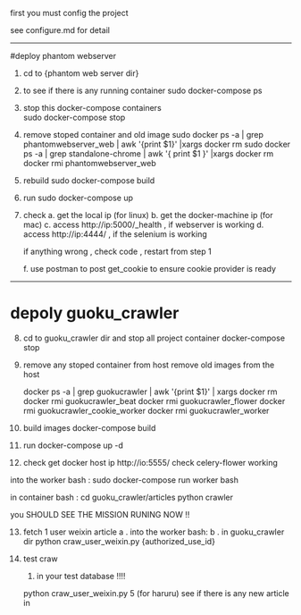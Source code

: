 first  you must config the project

see configure.md for detail 

-------------------------

#deploy phantom webserver

1. cd to {phantom web server dir}

2. to see if there is any running container
    sudo docker-compose ps

3. stop this docker-compose containers  
    sudo docker-compose stop 
    
4. remove stoped container and old image
    sudo docker ps -a | grep phantomwebserver_web | awk '{print $1}' |xargs docker rm
    sudo docker ps -a  | grep standalone-chrome | awk '{ print $1 }' |xargs docker rm
    docker rmi phantomwebserver_web
    
5. rebuild 
    sudo docker-compose build 
    
6. run
    sudo docker-compose up 
    
7. check
    a. get the local ip (for linux)
    b. get the docker-machine ip (for mac)
    c. access  http://ip:5000/_health , if webserver is working 
    d. access  http://ip:4444/ , if the selenium is working 

    if anything wrong , check code , restart from step 1 
    
    f. use postman to post get_cookie to ensure cookie provider is ready
    


  -------------------------------------------------- 


# depoly guoku_crawler 
 
 
8. cd to guoku_crawler dir  and stop all project container 
    docker-compose stop 
    

9. remove any stoped container from host
   remove old images from the host 
   
   docker ps -a | grep guokucrawler | awk '{print $1}' | xargs docker rm
   docker rmi guokucrawler_beat
   docker rmi guokucrawler_flower
   docker rmi guokucrawler_cookie_worker
   docker rmi guokucrawler_worker

 10. build images 
   docker-compose build 
  
 11. run 
   docker-compose up -d 
   
 12. check
   get docker host ip 
        http://io:5555/   check celery-flower working
        
        
   into the worker bash :
        sudo docker-compose run worker bash
   
   in container bash : 
        cd guoku_crawler/articles
        python crawler
        
   you SHOULD SEE THE MISSION RUNING NOW !!
        
   
13. fetch 1 user weixin article 
   a . into the worker bash:
   b . in guoku_crawler dir 
       python craw_user_weixin.py  {authorized_use_id}
   
   
       
14. test craw
       1. in your test database !!!!
      
       python craw_user_weixin.py 5 (for haruru)
       see if there is any new article in 
       
    